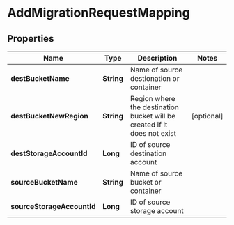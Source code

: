 
# AddMigrationRequestMapping

## Properties
Name | Type | Description | Notes
------------ | ------------- | ------------- | -------------
**destBucketName** | **String** | Name of source destionation or container | 
**destBucketNewRegion** | **String** | Region where the destination bucket will be created if it does not exist |  [optional]
**destStorageAccountId** | **Long** | ID of source destination account | 
**sourceBucketName** | **String** | Name of source bucket or container | 
**sourceStorageAccountId** | **Long** | ID of source storage account | 



